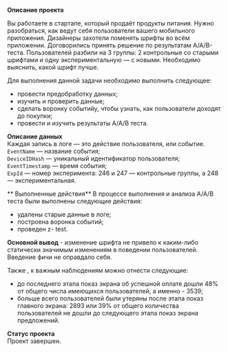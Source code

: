 **Описание проекта**

Вы работаете в стартапе, который продаёт продукты питания. Нужно разобраться, как ведут себя пользователи вашего мобильного приложения. Дизайнеры захотели поменять шрифты во всём приложении. Договорились принять решение по результатам A/A/B-теста. Пользователей разбили на 3 группы: 2 контрольные со старыми шрифтами и одну экспериментальную — с новыми. Необходимо выяснить, какой шрифт лучше.     

Для выполнения данной задачи необходимо выполнить следующее:
*  провести предобработку данных; 
* изучить и проверить данные;
* сделать воронку событийу, чтобы узнать, как пользователи доходят до покупки;
* провести и изучить результаты А/А/В теста.

**Описание данных**     
Каждая запись в логе — это действие пользователя, или событие.    
`EventName` — название события;     
`DeviceIDHash` — уникальный идентификатор пользователя;       
`EventTimestamp` — время события;      
`ExpId` — номер эксперимента: 246 и 247 — контрольные группы, а 248 — экспериментальная.

** Выполненные действия**
В процессе выполнения и анализа А/А/В теста были выполнены следующие действия:

- удалены старые данные в логе;
- построена воронка событий;
- проведен z- test.

**Основной вывод** - изменение шрифта не привело к каким-либо статически значимым изменениям в поведении пользователей. Введение фичи не оправдало себя.

Также , к важным наблюдениям можно отнести следующие:

- до последнего этапа показ экрана об успешной оплате дошли 48% от общего числа имеющихся пользователей, а именно - 3539;
- больше всего пользователей были утеряны после этапа показ главного экрана: 2893 или 39% от общего количества пользователей не дошли до следующего этапа показ экрана предложений.

**Статус проекта**    
Проект завершен.

